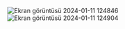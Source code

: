 ![Ekran görüntüsü 2024-01-11 124846](https://github.com/Soresta/Stack_And_Queue_Visualization/assets/112137968/7a6e9c3d-3c2d-4fd7-a2f2-1cb098d39256)
![Ekran görüntüsü 2024-01-11 124904](https://github.com/Soresta/Stack_And_Queue_Visualization/assets/112137968/86abac05-7398-43d5-a870-b14cee039cda)
